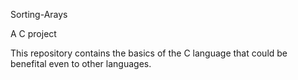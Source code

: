 Sorting-Arays

A C project

This repository contains the basics of the C language that could be benefital even to other languages.
